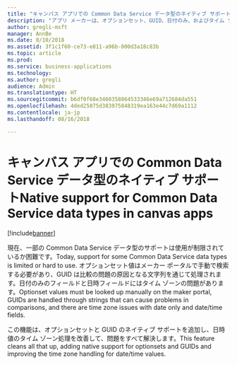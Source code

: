 ```yaml
---
title: "キャンバス アプリでの Common Data Service データ型のネイティブ サポート"
description: "アプリ メーカーは、オプションセット、GUID、日付のみ、およびタイム ゾーンなしの日付のみのデータ型を簡単に処理できます。"
author: gregli-msft
manager: AnnBe
ms.date: 8/10/2018
ms.assetid: 3f1c1f60-ce73-e811-a96b-000d3a18c83b
ms.topic: article
ms.prod: 
ms.service: business-applications
ms.technology: 
ms.author: gregli
audience: Admin
ms.translationtype: HT
ms.sourcegitcommit: b6df0f68e3460358864533346e69a712684da551
ms.openlocfilehash: 4ded25075d383975848319ea163e44c7d69a1112
ms.contentlocale: ja-jp
ms.lasthandoff: 08/16/2018

---
```

# <a name="native-support-for-common-data-service-data-types-in-canvas-apps"></a><span data-ttu-id="d6a6f-103">キャンバス アプリでの Common Data Service データ型のネイティブ サポート</span><span class="sxs-lookup"><span data-stu-id="d6a6f-103">Native support for Common Data Service data types in canvas apps</span></span>


[!include[banner](../../includes/banner.md)]

<span data-ttu-id="d6a6f-104">現在、一部の Common Data Service データ型のサポートは使用が制限されているか困難です。</span><span class="sxs-lookup"><span data-stu-id="d6a6f-104">Today, support for some Common Data Service data types is limited or hard to use.</span></span> <span data-ttu-id="d6a6f-105">オプションセット値はメーカー ポータルで手動で検索する必要があり、GUID は比較の問題の原因となる文字列を通じて処理されます。日付のみのフィールドと日時フィールドにはタイム ゾーンの問題があります。</span><span class="sxs-lookup"><span data-stu-id="d6a6f-105">Optionset values must be looked up manually on the maker portal, GUIDs are handled through strings that can cause problems in comparisons, and there are time zone issues with date only and date/time fields.</span></span>

<span data-ttu-id="d6a6f-106">この機能は、オプションセットと GUID のネイティブ サポートを追加し、日時値のタイム ゾーン処理を改善して、問題をすべて解決します。</span><span class="sxs-lookup"><span data-stu-id="d6a6f-106">This feature cleans all that up, adding native support for optionsets and GUIDs and improving the time zone handling for date/time values.</span></span>

